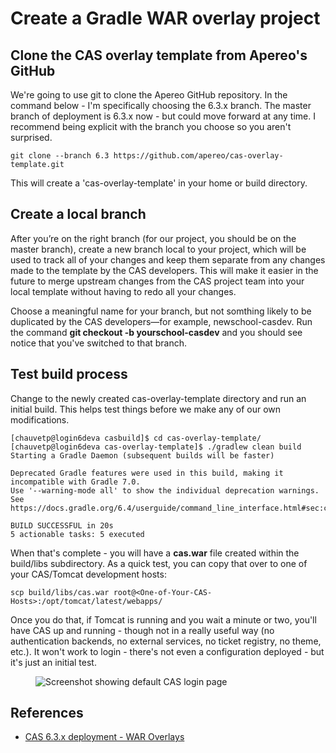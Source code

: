 # Create a Gradle WAR overlay project

## Clone the CAS overlay template from Apereo's GitHub

We're going to use git to clone the Apereo GitHub repository.  In the command below - I'm specifically choosing the 6.3.x branch.  The master branch of deployment is 6.3.x now - but could move forward at any time. I recommend being explicit with the branch you choose so you aren't surprised.

```
git clone --branch 6.3 https://github.com/apereo/cas-overlay-template.git
```

This will create a 'cas-overlay-template' in your home or build directory.

## Create a local branch

After you’re on the right branch (for our project, you should be on the master branch), create a new branch local to your project, which will be used to track all of your changes and keep them separate from any changes made to the template by the CAS developers. This will make it easier in the future to merge upstream changes from the CAS project team into your local template without having to redo all your changes.

Choose a meaningful name for your branch, but not somthing likely to be duplicated by the CAS developers—for example, newschool-casdev. Run the command **git checkout -b yourschool-casdev** and you should see notice that you've switched to that branch.

## Test build process

Change to the newly created cas-overlay-template directory and run an initial build.  This helps test things before we make any of our own modifications.

``` console
[chauvetp@login6deva casbuild]$ cd cas-overlay-template/
[chauvetp@login6deva cas-overlay-template]$ ./gradlew clean build
Starting a Gradle Daemon (subsequent builds will be faster)

Deprecated Gradle features were used in this build, making it incompatible with Gradle 7.0.
Use '--warning-mode all' to show the individual deprecation warnings.
See https://docs.gradle.org/6.4/userguide/command_line_interface.html#sec:command_line_warnings

BUILD SUCCESSFUL in 20s
5 actionable tasks: 5 executed
```

When that's complete - you will have a **cas.war** file created within the build/libs subdirectory.  As a quick test, you can copy that over to one of your CAS/Tomcat development hosts:
```
scp build/libs/cas.war root@<One-of-Your-CAS-Hosts>:/opt/tomcat/latest/webapps/
```

Once you do that, if Tomcat is running and you wait a minute or two, you'll have CAS up and running - though not in a really useful way (no authentication backends, no external services, no ticket registry, no theme, etc.).  It won't work to login - there's not even a configuration deployed - but it's just an initial test.

<figure>
  <img src="https://paulchauvet.github.io/deploying-cas/images/cas-default-login.png" alt="Screenshot showing default CAS login page"/>
</figure>


## References
* [CAS 6.3.x deployment - WAR Overlays](https://apereo.github.io/2019/11/03/cas62-gettingstarted-overlay/)